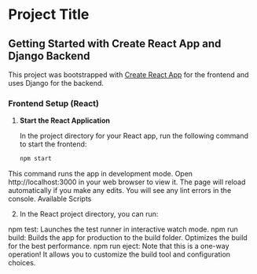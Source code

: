# Project Title

## Getting Started with Create React App and Django Backend

This project was bootstrapped with [Create React App](https://github.com/facebook/create-react-app) for the frontend and uses Django for the backend.

### Frontend Setup (React)

1. **Start the React Application**

   In the project directory for your React app, run the following command to start the frontend:

   ```bash
   npm start

This command runs the app in development mode.
Open http://localhost:3000 in your web browser to view it.
The page will reload automatically if you make any edits.
You will see any lint errors in the console.
Available Scripts

2. In the React project directory, you can run:

npm test: Launches the test runner in interactive watch mode.
npm run build: Builds the app for production to the build folder. Optimizes the build for the best performance.
npm run eject: Note that this is a one-way operation! It allows you to customize the build tool and configuration choices.